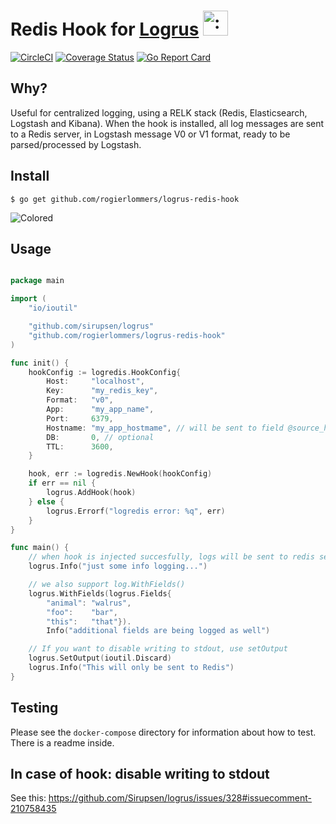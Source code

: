 # Redis Hook for [Logrus](https://github.com/Sirupsen/logrus) <img src="http://i.imgur.com/hTeVwmJ.png" width="40" height="40" alt=":walrus:" class="emoji" title=":walrus:"/>

[![CircleCI](https://circleci.com/gh/rogierlommers/logrus-redis-hook.svg?style=svg)](https://circleci.com/gh/rogierlommers/logrus-redis-hook) [![Coverage Status](https://coveralls.io/repos/github/rogierlommers/logrus-redis-hook/badge.svg?branch=master)](https://coveralls.io/github/rogierlommers/logrus-redis-hook?branch=master) [![Go Report Card](https://goreportcard.com/badge/github.com/rogierlommers/logrus-redis-hook)](https://goreportcard.com/report/github.com/rogierlommers/logrus-redis-hook)

## Why?

Useful for centralized logging, using a RELK stack (Redis, Elasticsearch, Logstash and Kibana). When the hook is installed, all log messages are sent to a Redis server, in Logstash message V0 or V1 format, ready to be parsed/processed by Logstash.

## Install

```shell
$ go get github.com/rogierlommers/logrus-redis-hook
```

![Colored](http://i.imgur.com/3sWfI4s.jpg)

## Usage

```go

package main

import (
	"io/ioutil"

	"github.com/sirupsen/logrus"
	"github.com/rogierlommers/logrus-redis-hook"
)

func init() {
	hookConfig := logredis.HookConfig{
		Host:     "localhost",
		Key:      "my_redis_key",
		Format:   "v0",
		App:      "my_app_name",
		Port:     6379,
		Hostname: "my_app_hostmame", // will be sent to field @source_host
		DB:       0, // optional
		TTL:      3600,
	}

	hook, err := logredis.NewHook(hookConfig)
	if err == nil {
		logrus.AddHook(hook)
	} else {
		logrus.Errorf("logredis error: %q", err)
	}
}

func main() {
	// when hook is injected succesfully, logs will be sent to redis server
	logrus.Info("just some info logging...")

	// we also support log.WithFields()
	logrus.WithFields(logrus.Fields{
		"animal": "walrus",
		"foo":    "bar",
		"this":   "that"}).
		Info("additional fields are being logged as well")

	// If you want to disable writing to stdout, use setOutput
	logrus.SetOutput(ioutil.Discard)
	logrus.Info("This will only be sent to Redis")
}

```


## Testing
Please see the `docker-compose` directory for information about how to test. There is a readme inside.

## In case of hook: disable writing to stdout
See this: https://github.com/Sirupsen/logrus/issues/328#issuecomment-210758435
